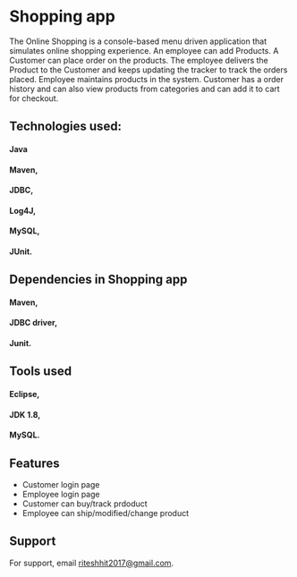 
# Shopping app

The Online Shopping is a console-based menu driven application that simulates online shopping experience. An employee can add Products. A Customer can place order on the products. The employee delivers the Product to the Customer and keeps updating the tracker to track the orders placed. Employee maintains products in the system. Customer has a order history and can also view products from categories and can add it to cart for checkout.



## Technologies used:

#### Java 
#### Maven,
#### JDBC,
#### Log4J,
#### MySQL,
#### JUnit.

## Dependencies in Shopping app
#### Maven,
#### JDBC driver,
#### Junit.

## Tools used
#### Eclipse,
#### JDK 1.8,
#### MySQL.



  
## Features

- Customer login page
- Employee login page
- Customer can buy/track prdoduct
- Employee can ship/modified/change product

  
## Support

For support, email riteshhit2017@gmail.com.

  